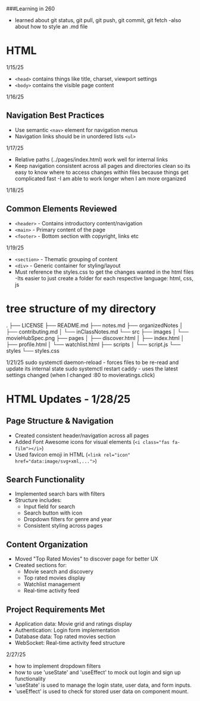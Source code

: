 ###Learning in 260


- learned about git status, git pull, git push, git commit, git fetch
    -also about how to style an .md file 

# HTML 
1/15/25
- `<head>` contains things like title, charset, viewport settings
- `<body>` contains the visible page content

1/16/25
## Navigation Best Practices
- Use semantic `<nav>` element for navigation menus
- Navigation links should be in unordered lists `<ul>`

1/17/25
- Relative paths (../pages/index.html) work well for internal links
- Keep navigation consistent across all pages and directories clean so its easy to know where to access changes within files because things get complicated fast
-I am able to work longer when I am more organized

1/18/25
## Common Elements Reviewed
- `<header>` - Contains introductory content/navigation
- `<main>` - Primary content of the page
- `<footer>` - Bottom section with copyright, links etc

1/19/25
- `<section>` - Thematic grouping of content
- `<div>` - Generic container for styling/layout
- Must reference the styles.css to get the changes wanted in the html files
-Its easier to just create a folder for each respective language: html, css, js

# tree structure of my directory
.
├── LICENSE
├── README.md
├── notes.md
├── organizedNotes
│   ├── contributing.md
│   └── inClassNotes.md
└── src
    ├── images
    │   └── movieHubSpec.png
    ├── pages
    │   ├── discover.html
    │   ├── index.html
    │   ├── profile.html
    │   └── watchlist.html
    ├── scripts
    │   └── script.js
    └── styles
        └── styles.css


1/21/25 
sudo systemctl daemon-reload - forces files to be re-read and update its internal state 
sudo systemctl restart caddy - uses the latest settings changed (when I changed :80 to movieratings.click)

# HTML Updates - 1/28/25

## Page Structure & Navigation
- Created consistent header/navigation across all pages
- Added Font Awesome icons for visual elements (`<i class="fas fa-film"></i>`)
- Used favicon emoji in HTML (`<link rel="icon" href="data:image/svg+xml,...">`)

## Search Functionality
- Implemented search bars with filters
- Structure includes:
  - Input field for search
  - Search button with icon
  - Dropdown filters for genre and year
  - Consistent styling across pages

## Content Organization
- Moved "Top Rated Movies" to discover page for better UX
- Created sections for:
  - Movie search and discovery
  - Top rated movies display
  - Watchlist management
  - Real-time activity feed


## Project Requirements Met
- Application data: Movie grid and ratings display
- Authentication: Login form implementation
- Database data: Top rated movies section
- WebSocket: Real-time activity feed structure

2/27/25
- how to implement dropdown filters
- how to use 'useState' and 'useEffect' to mock out login and sign up functionality
- 'useState' is used to manage the login state, user data, and form inputs. 
- 'useEffect' is used to check for stored user data on component mount. 